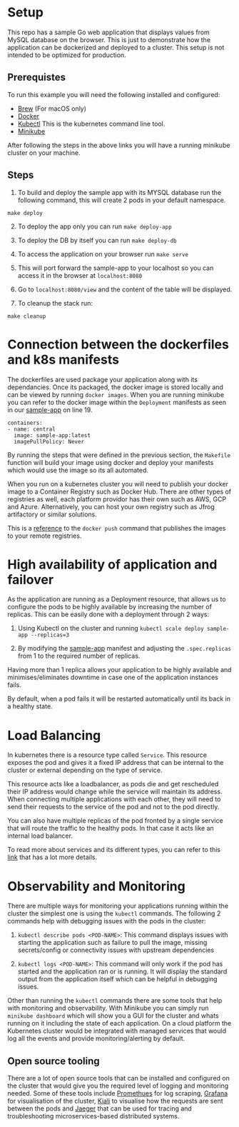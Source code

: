 # Setup
This repo has a sample Go web application that displays values from MySQL database on the browser. This is just to demonstrate how the application can be dockerized and deployed to a cluster. This setup is not intended to be optimized for production.

## Prerequistes
To run this example you will need the following installed and configured:

- [Brew](https://brew.sh/) (For macOS only)
- [Docker](https://docs.docker.com/docker-for-mac/install/)
- [Kubectl](https://kubernetes.io/docs/tasks/tools/install-kubectl/#install-using-other-package-management) This is the kubernetes command line tool.
- [Minikube](https://kubernetes.io/docs/tasks/tools/install-minikube/)

After following the steps in the above links you will have a running minikube cluster on your machine.

## Steps
1. To build and deploy the sample app with its MYSQL database run the following command, this will create 2 pods in your default namespace.
```
make deploy
``` 
2. To deploy the app only you can run `make deploy-app`

3. To deploy the DB by itself you can run `make deploy-db`

4. To access the application on your browser run `make serve`

5. This will port forward the sample-app to your localhost so you can access it in the browser at `localhost:8080`

6. Go to `localhost:8080/view` and the content of the table will be displayed.

7. To cleanup the stack run:
```
make cleanup
```

# Connection between the dockerfiles and k8s manifests
The dockerfiles are used package your application along with its dependancies. Once its packaged, the docker image is stored locally and can be viewed by running `docker images`. When you are running minikube you can refer to the docker image within the `Deployment` manifests as seen in our [sample-app](.k8s/app/app.yaml) on line 19. 

```
containers:
- name: central
  image: sample-app:latest
  imagePullPolicy: Never
```
By running the steps that were defined in the previous section, the `Makefile` function will build your image using docker and deploy your manifests which would use the image so its all automated.

When you run on a kubernetes cluster you will need to publish your docker image to a Container Registry such as Docker Hub. There are other types of registries as well, each platform providor has their own such as AWS, GCP and Azure. Alternatively, you can host your own registry such as Jfrog artifactory or similar solutions.

This is a [reference](https://docs.docker.com/engine/reference/commandline/push/) to the `docker push` command that publishes the images to your remote registries. 

# High availability of application and failover
As the application are running as a Deployment resource, that allows us to configure the pods to be highly available by increasing the number of replicas. This can be easily done with a deployment through 2 ways:

1. Using Kubectl on the cluster and running `kubectl scale deploy sample-app --replicas=3`

2. By modifying the [sample-app](.k8s/app/app.yaml) manifest and adjusting the `.spec.replicas` from 1 to the required number of replicas.

Having more than 1 replica allows your application to be highly available and minimises/eliminates downtime in case one of the application instances fails.

By default, when a pod fails it will be restarted automatically until its back in a healthy state. 

# Load Balancing
In kubernetes there is a resource type called `Service`. This resource exposes the pod and gives it a fixed IP address that can be internal to the cluster or external depending on the type of service. 

This resource acts like a loadbalancer, as pods die and get rescheduled their IP address would change while the service will maintain its address. When connecting multiple applications with each other, they will need to send their requests to the service of the pod and not to the pod directly.

You can also have multiple replicas of the pod fronted by a single service that will route the traffic to the healthy pods. In that case it acts like an internal load balancer.

To read more about services and its different types, you can refer to this [link](https://kubernetes.io/docs/concepts/services-networking/service/) that has a lot more details.

# Observability and Monitoring
There are multiple ways for monitoring your applications running within the cluster the simplest one is using the `kubectl` commands. The following 2 commands help with debugging issues with the pods in the cluster:

1. ```kubectl describe pods <POD-NAME>```: This command displays issues with starting the application such as failure to pull the image, missing secrets/config or connectivity issues with upstream dependencies

2. ```kubectl logs <POD-NAME>```: This command will only work if the pod has started and the application ran or is running. It will display the standard output from the application itself which can be helpful in debugging issues.

Other than running the `kubectl` commands there are some tools that help with monitoring and observability. With Minikube you can simply run `minikube dashboard` which will show you a GUI for the cluster and whats running on it including the state of each application. On a cloud platform the Kubernetes cluster would be integrated with managed services that would log all the events and provide monitoring/alerting by default.

## Open source tooling
There are a lot of open source tools that can be installed and configured on the cluster that would give you the required level of logging and monitoring needed. Some of these tools include [Promethues](https://prometheus.io/) for log scraping, [Grafana](https://grafana.com/) for visualisation of the cluster, [Kiali](https://kiali.io/) to visualise how the requests are sent between the pods and [Jaeger](https://www.jaegertracing.io/) that can be used for tracing and troubleshooting microservices-based distributed systems.